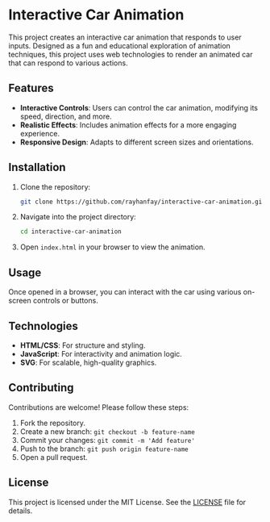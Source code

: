 # Interactive Car Animation

This project creates an interactive car animation that responds to user inputs. Designed as a fun and educational exploration of animation techniques, this project uses web technologies to render an animated car that can respond to various actions.

## Features

- **Interactive Controls**: Users can control the car animation, modifying its speed, direction, and more.
- **Realistic Effects**: Includes animation effects for a more engaging experience.
- **Responsive Design**: Adapts to different screen sizes and orientations.

## Installation

1. Clone the repository:
    ```bash
    git clone https://github.com/rayhanfay/interactive-car-animation.git
    ```

2. Navigate into the project directory:
    ```bash
    cd interactive-car-animation
    ```

3. Open `index.html` in your browser to view the animation.

## Usage

Once opened in a browser, you can interact with the car using various on-screen controls or buttons.

## Technologies

- **HTML/CSS**: For structure and styling.
- **JavaScript**: For interactivity and animation logic.
- **SVG**: For scalable, high-quality graphics.

## Contributing

Contributions are welcome! Please follow these steps:

1. Fork the repository.
2. Create a new branch: `git checkout -b feature-name`
3. Commit your changes: `git commit -m 'Add feature'`
4. Push to the branch: `git push origin feature-name`
5. Open a pull request.

## License

This project is licensed under the MIT License. See the [LICENSE](LICENSE) file for details.
